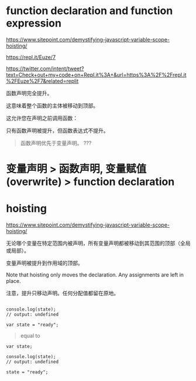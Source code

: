 # function declaration and function expression  


https://www.sitepoint.com/demystifying-javascript-variable-scope-hoisting/  

https://repl.it/Euze/7 

https://twitter.com/intent/tweet?text=Check+out+my+code+on+Repl.it%3A+&url=https%3A%2F%2Frepl.it%2FEuze%2F7&related=replit



函数声明完全提升。  

这意味着整个函数的主体被移动到顶部。  

这允许您在声明之前调用函数：  



只有函数声明被提升，但函数表达式不提升。  

> 函数声明优先于变量声明。 ???  


# 变量声明 > 函数声明, 变量赋值 (overwrite) > function declaration



# hoisting  

https://www.sitepoint.com/demystifying-javascript-variable-scope-hoisting/  


无论哪个变量在特定范围内被声明，所有变量声明都被移动到其范围的顶部（全局或局部）。  

变量声明被提升到作用域的顶部。  


Note that hoisting only moves the declaration. Any assignments are left in place.  



注意，提升只移动声明。任何分配值都留在原地。


```codes

console.log(state);
// output: undefined

var state = "ready";

``` 

> equal to 

```codes
var state;

console.log(state);
// output: undefined

state = "ready";

``` 

